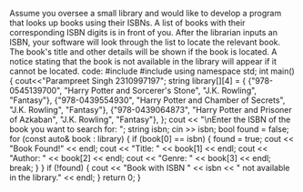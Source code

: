Assume you oversee a small library and would like to develop a program that looks up books using their ISBNs. A list of books with their corresponding ISBN digits is in front of you. After the librarian inputs an ISBN, your software will look through the list to locate the relevant book.  The book's title and other details will be shown if the book is located. A notice stating that the book is not available in the library will appear if it cannot be located.
code:
#include <iostream>
#include <string>
using namespace std;
int main() {
    cout<<"Parampreet Singh 2310997197";
    string library[][4] = {
        {"978-0545139700", "Harry Potter and Sorcerer's Stone", "J.K. Rowling", "Fantasy"},
        {"978-0439554930", "Harry Potter and Chamber of Secrets", "J.K. Rowling", "Fantasy"},
        {"978-0439064873", "Harry Potter and Prisoner of Azkaban", "J.K. Rowling", "Fantasy"},
    };
    cout << "\nEnter the ISBN of the book you want to search for: ";
    string isbn;
    cin >> isbn;
    bool found = false;
    for (const auto& book : library) {
        if (book[0] == isbn) {
            found = true;
            cout << "Book Found!" << endl;
            cout << "Title: " << book[1] << endl;
            cout << "Author: " << book[2] << endl;
            cout << "Genre: " << book[3] << endl;
            break;
        }
    }
    if (!found) {
        cout << "Book with ISBN " << isbn << " not available in the library." << endl;
    }
    return 0;
}
